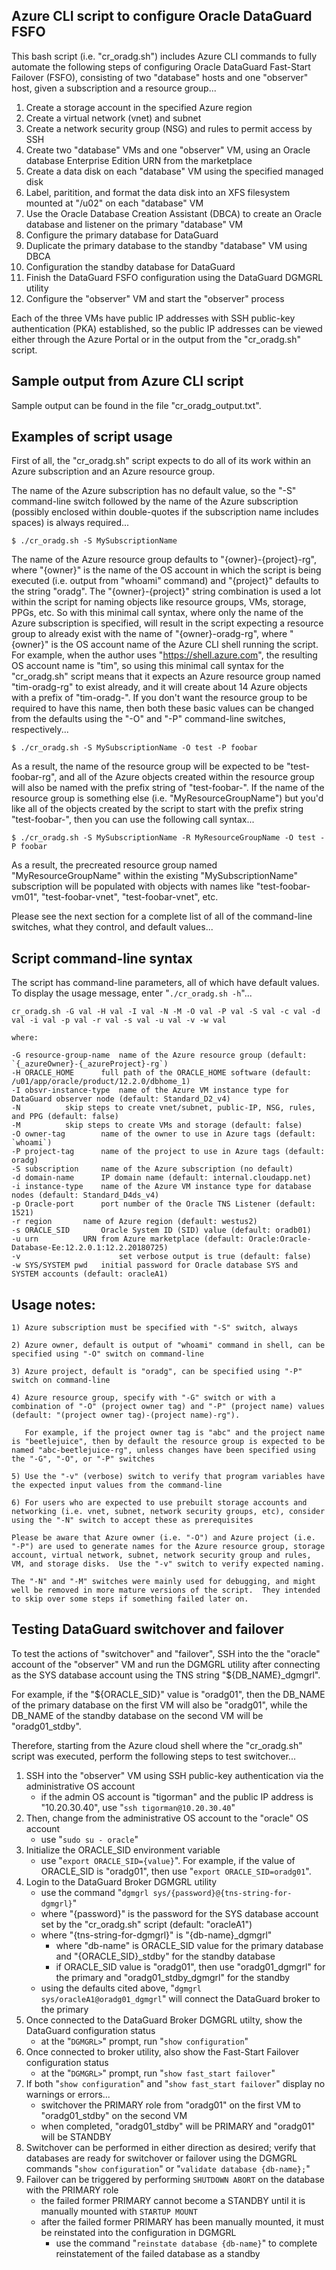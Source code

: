 ## Azure CLI script to configure Oracle DataGuard FSFO

This bash script (i.e. "cr_oradg.sh") includes Azure CLI commands to fully automate the following steps of configuring Oracle DataGuard Fast-Start Failover (FSFO), consisting of two "database" hosts and one "observer" host, given a subscription and a resource group...

1. Create a storage account in the specified Azure region
2. Create a virtual network (vnet) and subnet
3. Create a network security group (NSG) and rules to permit access by SSH
4. Create two "database" VMs and one "observer" VM, using an Oracle database Enterprise Edition URN from the marketplace
5. Create a data disk on each "database" VM using the specified managed disk
6. Label, paritition, and format the data disk into an XFS filesystem mounted at "/u02" on each "database" VM
7. Use the Oracle Database Creation Assistant (DBCA) to create an Oracle database and listener on the primary "database" VM
8. Configure the primary database for DataGuard
9. Duplicate the primary database to the standby "database" VM using DBCA
10. Configuration the standby database for DataGuard
11. Finish the DataGuard FSFO configuration using the DataGuard DGMGRL utility
12. Configure the "observer" VM and start the "observer" process

Each of the three VMs have public IP addresses with SSH public-key authentication (PKA) established, so the public IP addresses can be viewed either through the Azure Portal or in the output from the "cr_oradg.sh" script.

## Sample output from Azure CLI script

Sample output can be found in the file "cr_oradg_output.txt".

## Examples of script usage

First of all, the "cr_oradg.sh" script expects to do all of its work within an Azure subscription and an Azure resource group.

The name of the Azure subscription has no default value, so the "-S" command-line switch followed by the name of the Azure subscription (possibly enclosed within double-quotes if the subscription name includes spaces) is always required...

    $ ./cr_oradg.sh -S MySubscriptionName

The name of the Azure resource group defaults to "{owner}-{project}-rg", where "{owner}" is the name of the OS account in which the script is being executed (i.e. output from "whoami" command) and "{project}" defaults to the string "oradg".  The "{owner}-{project}" string combination is used a lot within the script for naming objects like resource groups, VMs, storage, PPGs, etc.  So with this minimal call syntax, where only the name of the Azure subscription is specified, will result in the script expecting a resource group to already exist with the name of "{owner}-oradg-rg", where "{owner}" is the OS account name of the Azure CLI shell running the script.  For example, when the author uses "https://shell.azure.com", the resulting OS account name is "tim", so using this minimal call syntax for the "cr_oradg.sh" script means that it expects an Azure resource group named "tim-oradg-rg" to exist already, and it will create about 14 Azure objects with a prefix of "tim-oradg-".  If you don't want the resource group to be required to have this name, then both these basic values can be changed from the defaults using the "-O" and "-P" command-line switches, respectively...

    $ ./cr_oradg.sh -S MySubscriptionName -O test -P foobar

As a result, the name of the resource group will be expected to be "test-foobar-rg", and all of the Azure objects created within the resource group will also be named with the prefix string of "test-foobar-".  If the name of the resource group is something else (i.e. "MyResourceGroupName") but you'd like all of the objects created by the script to start with the prefix string "test-foobar-", then you can use the following call syntax...

    $ ./cr_oradg.sh -S MySubscriptionName -R MyResourceGroupName -O test -P foobar

As a result, the precreated resource group named "MyResourceGroupName" within the existing "MySubscriptionName" subscription will be populated with objects with names like "test-foobar-vm01", "test-foobar-vnet", "test-foobar-vnet", etc.

Please see the next section for a complete list of all of the command-line switches, what they control, and default values...

## Script command-line syntax

The script has command-line parameters, all of which have default values.  To display the usage message, enter "`./cr_oradg.sh -h`"...

	cr_oradg.sh -G val -H val -I val -N -M -O val -P val -S val -c val -d val -i val -p val -r val -s val -u val -v -w val

	where:

	-G resource-group-name	name of the Azure resource group (default: `{_azureOwner}-{_azureProject}-rg`)
	-H ORACLE_HOME		full path of the ORACLE_HOME software (default: /u01/app/oracle/product/12.2.0/dbhome_1)
	-I obsvr-instance-type	name of the Azure VM instance type for DataGuard observer node (default: Standard_D2_v4)
	-N			skip steps to create vnet/subnet, public-IP, NSG, rules, and PPG (default: false)
	-M			skip steps to create VMs and storage (default: false)
	-O owner-tag		name of the owner to use in Azure tags (default: `whoami`)
	-P project-tag		name of the project to use in Azure tags (default: oradg)
	-S subscription		name of the Azure subscription (no default)
	-d domain-name		IP domain name (default: internal.cloudapp.net)
	-i instance-type	name of the Azure VM instance type for database nodes (default: Standard_D4ds_v4)
	-p Oracle-port		port number of the Oracle TNS Listener (default: 1521)
	-r region		name of Azure region (default: westus2)
	-s ORACLE_SID		Oracle System ID (SID) value (default: oradb01)
	-u urn			URN from Azure marketplace (default: Oracle:Oracle-Database-Ee:12.2.0.1:12.2.20180725)
	-v                      set verbose output is true (default: false)
	-w SYS/SYSTEM pwd	initial password for Oracle database SYS and SYSTEM accounts (default: oracleA1)

## Usage notes:

	1) Azure subscription must be specified with "-S" switch, always

	2) Azure owner, default is output of "whoami" command in shell, can be specified using "-O" switch on command-line

	3) Azure project, default is "oradg", can be specified using "-P" switch on command-line

	4) Azure resource group, specify with "-G" switch or with a combination of "-O" (project owner tag) and "-P" (project name) values (default: "(project owner tag)-(project name)-rg").

	   For example, if the project owner tag is "abc" and the project name is "beetlejuice", then by default the resource group is expected to be named "abc-beetlejuice-rg", unless changes have been specified using the "-G", "-O", or "-P" switches

	5) Use the "-v" (verbose) switch to verify that program variables have the expected input values from the command-line

	6) For users who are expected to use prebuilt storage accounts and networking (i.e. vnet, subnet, network security groups, etc), consider using the "-N" switch to accept these as prerequisites 

	Please be aware that Azure owner (i.e. "-O") and Azure project (i.e. "-P") are used to generate names for the Azure resource group, storage account, virtual network, subnet, network security group and rules, VM, and storage disks.  Use the "-v" switch to verify expected naming.

	The "-N" and "-M" switches were mainly used for debugging, and might well be removed in more mature versions of the script.  They intended to skip over some steps if something failed later on.

## Testing DataGuard switchover and failover

To test the actions of "switchover" and "failover", SSH into the the "oracle" account of the "observer" VM and run the DGMGRL utility after connecting as the SYS database account using the TNS string "${DB_NAME}_dgmgrl".

For example, if the "${ORACLE_SID}" value is "oradg01", then the DB_NAME of the primary database on the first VM will also be "oradg01", while the DB_NAME of the standby database on the second VM will be "oradg01_stdby".

Therefore, starting from the Azure cloud shell where the "cr_oradg.sh" script was executed, perform the following steps to test switchover...

1. SSH into the "observer" VM using SSH public-key authentication via the administrative OS account
   - if the admin OS account is "tigorman" and the public IP address is "10.20.30.40", use "`ssh tigorman@10.20.30.40`"
2. Then, change from the administrative OS account to the "oracle" OS account
   - use "`sudo su - oracle`"
3. Initialize the ORACLE_SID environment variable
   - use "`export ORACLE_SID={value}`". For example, if the value of ORACLE_SID is "oradg01", then use "`export ORACLE_SID=oradg01`".
4. Login to the DataGuard Broker DGMGRL utility
   - use the command "`dgmgrl sys/{password}@{tns-string-for-dgmgrl}`"
   - where "{password}" is the password for the SYS database account set by the "cr_oradg.sh" script (default: "oracleA1")
   - where "{tns-string-for-dgmgrl}" is "{db-name}_dgmgrl"
      - where "db-name" is ORACLE_SID value for the primary database and "{ORACLE_SID}_stdby" for the standby database
      - if ORACLE_SID value is "oradg01", then use "oradg01_dgmgrl" for the primary and "oradg01_stdby_dgmgrl" for the standby
   - using the defaults cited above, "`dgmgrl sys/oracleA1@oradg01_dgmgrl`" will connect the DataGuard broker to the primary
5. Once connected to the DataGuard Broker DGMGRL utilty, show the DataGuard configuration status
   - at the "`DGMGRL>`" prompt, run "`show configuration`"
6. Once connected to broker utility, also show the Fast-Start Failover configuration status
   - at the "`DGMGRL>`" prompt, run "`show fast_start failover`"
7. If both "`show configuration`" and "`show fast_start failover`" display no warnings or errors...
   - switchover the PRIMARY role from "oradg01" on the first VM to "oradg01_stdby" on the second VM
   - when completed, "oradg01_stdby" will be PRIMARY and "oradg01" will be STANDBY
8. Switchover can be performed in either direction as desired; verify that databases are ready for switchover or failover using the DGMGRL commands "`show configuration`" or "`validate database {db-name};`" 
9. Failover can be triggered by performing `SHUTDOWN ABORT` on the database with the PRIMARY role
   - the failed former PRIMARY cannot become a STANDBY until it is manually mounted with `STARTUP MOUNT`
   - after the failed former PRIMARY has been manually mounted, it must be reinstated into the configuration in DGMGRL
      - use the command "`reinstate database {db-name}`" to complete reinstatement of the failed database as a standby
